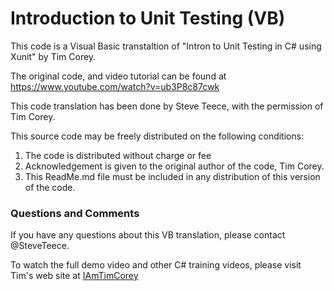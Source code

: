 # Introduction to Unit Testing (VB)

This code is a Visual Basic transtaltion of "Intron to Unit Testing in C# using Xunit" by Tim Corey.

The original code, and video tutorial can be found at https://www.youtube.com/watch?v=ub3P8c87cwk

This code translation has been done by Steve Teece, with the permission of Tim Corey.

This source code may be freely distributed on the following conditions:
 1) The code is distributed without charge or fee
 2) Acknowledgement is given to the original author of the code, Tim Corey.
 3) This ReadMe.md file must be included in any distribution of this version of the code.

### Questions and Comments

If you have any questions about this VB translation, please contact @SteveTeece.

To watch the full demo video and other C# training videos, please visit Tim's web site at [IAmTimCorey](http:\\iamtimcorey.com)

